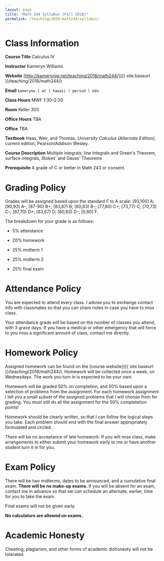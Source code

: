 ```yaml
---
layout: page
title: "Math 244 Syllabus (Fall 2018)"
permalink: /teaching/2018/math244/syllabus/
---
```


Class Information
=====

**Course Title** Calculus IV

**Instructor** Kameryn Williams

**Website** [http://kamerynjw.net/teaching/2018/math244/]({{ site.baseurl }}/teaching/2018/math244/)

**Email** `kamerynw [ at ] hawaii ( period ) edu`

**Class Hours** MWF 1:30–2:20

**Room** Keller 303

**Office Hours** TBA

**Office** TBA

**Textbook** Haas, Weir, and Thomas, *University Calculus (Alternate Edition)*, current edition, Pearson/Addison Wesley.

**Course Description** Multiple integrals; line integrals and Green's Theorem, surface integrals, Stokes' and Gauss' Theorems 

**Prerequisite** A grade of C or better in Math 243 or consent.

Grading Policy
=======

Grades will be assigned based upon the standard F to A scale: [93,100] A; [90,93) A-; [87-90) B+; [83,87) B; [80,83) B-; [77,80) C+; [73,77) C; [70,73) C-; [67,70) D+; [63,67) D; [60,63) D-; [0,60) F. 

The breakdown for your grade is as follows:

* 5% attendance

* 20% homework

* 25% midterm 1

* 25% midterm 2

* 25% final exam

Attendance Policy
==========

You are expected to attend every class. I advise you to exchange contact info with classmates so that you can share notes in case you have to miss class.

Your attendance grade will be based on the number of classes you attend, with 3 grace days. If you have a medical or other emergency that will force to you miss a significant amount of class, contact me directly.

Homework Policy
========

Assigned homework can be found on the [course website]({{ site.baseurl }}/teaching/2018/math244/). Homework will be collected once a week, on Wednesdays. The work you turn in is expected to be your own.

Homework will be graded 50% on completion, and 50% based upon a selection of problems from the assignment. For each homework assignment I tell you a small subset of the assigned problems that I will choose from for grading. You must still do all the assignment for the 50% completetion points!

Homework should be clearly written, so that I can follow the logical steps you take. Each problem should end with the final answer appropriately formulated and circled.

There will be no acceptance of late homework. If you will miss class, make arrangements to either submit your homework early to me or have another student turn it in for you.

Exam Policy
====

There will be two midterms, dates to be announced, and a cumulative final exam. **There will be no make-up exams.** If you will be absent for an exam, contact me in advance so that we can schedule an alternate, earlier, time for you to take the exam.

Final exams will not be given early. 

**No calculators are allowed on exams.**

Academic Honesty
========

Cheating, plagiarism, and other forms of academic dishonesty will not be tolerated.



